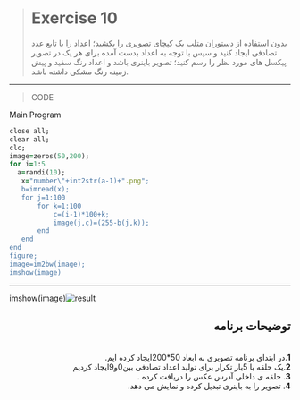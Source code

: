 > # Exercise 10
>بدون استفاده از دستوران متلب یک کپچای تصویری را بکشید؛ اعداد را با تابع عدد تصادفی ایجاد 
کنید و سپس با توجه به اعداد بدست آمده برای هر یک در تصویر پیکسل های مورد نظر را رسم کنید؛ 
تصویر باینری باشد و اعداد رنگ سفید و پیش زمینه رنگ مشکی داشته باشد.
***
>CODE

Main Program
```ruby
close all;
clear all;
clc;
image=zeros(50,200);
for i=1:5
  a=randi(10);
   x="number\"+int2str(a-1)+".png";
   b=imread(x);
   for j=1:100
       for k=1:100
           c=(i-1)*100+k;
           image(j,c)=(255-b(j,k));
       end
   end    
end 
figure;
image=im2bw(image);
imshow(image)
```
****

imshow(image)![result](https://user-images.githubusercontent.com/79658260/116652022-9502a100-a999-11eb-854a-414e577906a7.png)



<div dir="rtl">
<h2>توضیحات برنامه</h2> <br />
 <b>1</b>.در ابتدای برنامه تصویری به ابعاد 50*200ایجاد کرده ایم.<br />
<b>2</b>.یک حلقه با 5بار تکرار برای تولید اعداد تصادفی بین0و9ایجاد کردیم <br />
<b>3</b>. حلقه ی داخلی آدرس  عکس را دریافت کرده .<br />
<b>4</b>. تصویر را به باینری تبدیل کرده و نمایش می دهد.  
</div>

